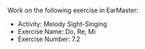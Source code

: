Work on the following exercise in EarMaster:
- Activity: Melody Sight-Singing
- Exercise Name: Do, Re, Mi
- Exercise Number: 7.2

